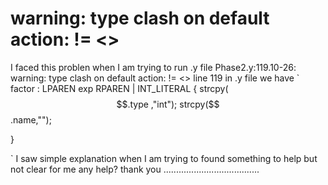 
# warning: type clash on default action: <symp> != <>

I faced this problen when I am trying to run .y file
Phase2.y:119.10-26: warning: type clash on default action: <symp> != <>
line 119 in .y file we have
`
factor : LPAREN exp RPAREN
       | INT_LITERAL {
            strcpy($$.type ,"int");
strcpy($$.name,"");
    
}

`
I saw simple explanation when I am trying to found something to help but not clear for me
any help?
thank you
......................................

        